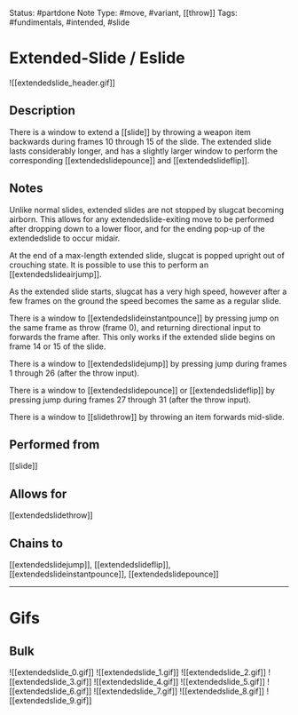 Status: #partdone
Note Type: #move, #variant, [[throw]]
Tags: #fundimentals, #intended, #slide 

# Extended-Slide / Eslide
![[extendedslide_header.gif]]
## Description
There is a window to extend a [[slide]] by throwing a weapon item backwards during frames 10 through 15 of the slide. The extended slide lasts considerably longer, and has a slightly larger window to perform the corresponding [[extendedslidepounce]] and [[extendedslideflip]].

## Notes
Unlike normal slides, extended slides are not stopped by slugcat becoming airborn. This allows for any extendedslide-exiting move to be performed after dropping down to a lower floor, and for the ending pop-up of the extendedslide to occur midair.

At the end of a max-length extended slide, slugcat is popped upright out of crouching state. It is possible to use this to perform an [[extendedslideairjump]].

As the extended slide starts, slugcat has a very high speed, however after a few frames on the ground the speed becomes the same as a regular slide.

There is a window to [[extendedslideinstantpounce]] by pressing jump on the same frame as throw (frame 0), and returning directional input to forwards the frame after. This only works if the extended slide begins on frame 14 or 15 of the slide.

There is a window to [[extendedslidejump]] by pressing jump during frames 1 through 26 (after the throw input).

There is a window to [[extendedslidepounce]] or [[extendedslideflip]] by pressing jump during frames 27 through 31 (after the throw input).

There is a window to [[slidethrow]] by throwing an item forwards mid-slide.

## Performed from
[[slide]]

## Allows for
[[extendedslidethrow]]

## Chains to
[[extendedslidejump]], [[extendedslideflip]], [[extendedslideinstantpounce]], [[extendedslidepounce]]

___
# Gifs
## Bulk
![[extendedslide_0.gif]]
![[extendedslide_1.gif]]
![[extendedslide_2.gif]]
![[extendedslide_3.gif]]
![[extendedslide_4.gif]]
![[extendedslide_5.gif]]
![[extendedslide_6.gif]]
![[extendedslide_7.gif]]
![[extendedslide_8.gif]]
![[extendedslide_9.gif]]